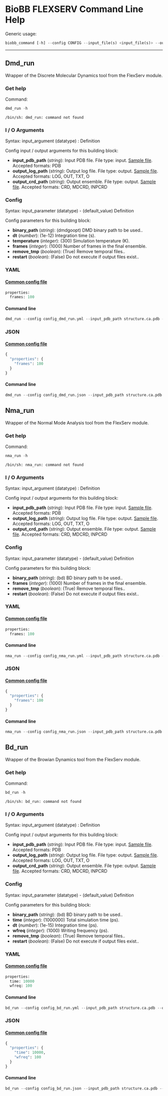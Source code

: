 # BioBB FLEXSERV Command Line Help
Generic usage:
```python
biobb_command [-h] --config CONFIG --input_file(s) <input_file(s)> --output_file <output_file>
```
-----------------


## Dmd_run
Wrapper of the Discrete Molecular Dynamics tool from the FlexServ module.
### Get help
Command:
```python
dmd_run -h
```
    /bin/sh: dmd_run: command not found
### I / O Arguments
Syntax: input_argument (datatype) : Definition

Config input / output arguments for this building block:
* **input_pdb_path** (*string*): Input PDB file. File type: input. [Sample file](https://github.com/bioexcel/biobb_flexserv/raw/master/biobb_flexserv/test/data/flexserv/structure.ca.pdb). Accepted formats: PDB
* **output_log_path** (*string*): Output log file. File type: output. [Sample file](https://github.com/bioexcel/biobb_flexserv/raw/master/biobb_flexserv/test/reference/flexserv/flexserv_bd.log). Accepted formats: LOG, OUT, TXT, O
* **output_crd_path** (*string*): Output ensemble. File type: output. [Sample file](https://github.com/bioexcel/biobb_flexserv/raw/master/biobb_flexserv/test/reference/flexserv/traj.crd). Accepted formats: CRD, MDCRD, INPCRD
### Config
Syntax: input_parameter (datatype) - (default_value) Definition

Config parameters for this building block:
* **binary_path** (*string*): (dmdgoopt) DMD binary path to be used..
* **dt** (*number*): (1e-12) Integration time (s).
* **temperature** (*integer*): (300) Simulation temperature (K).
* **frames** (*integer*): (1000) Number of frames in the final ensemble.
* **remove_tmp** (*boolean*): (True) Remove temporal files..
* **restart** (*boolean*): (False) Do not execute if output files exist..
### YAML
#### [Common config file](https://github.com/bioexcel/biobb_flexserv/blob/master/biobb_flexserv/test/data/config/config_dmd_run.yml)
```python
properties:
  frames: 100

```
#### Command line
```python
dmd_run --config config_dmd_run.yml --input_pdb_path structure.ca.pdb --output_log_path flexserv_bd.log --output_crd_path traj.crd
```
### JSON
#### [Common config file](https://github.com/bioexcel/biobb_flexserv/blob/master/biobb_flexserv/test/data/config/config_dmd_run.json)
```python
{
  "properties": {
    "frames": 100
  }
}
```
#### Command line
```python
dmd_run --config config_dmd_run.json --input_pdb_path structure.ca.pdb --output_log_path flexserv_bd.log --output_crd_path traj.crd
```

## Nma_run
Wrapper of the Normal Mode Analysis tool from the FlexServ module.
### Get help
Command:
```python
nma_run -h
```
    /bin/sh: nma_run: command not found
### I / O Arguments
Syntax: input_argument (datatype) : Definition

Config input / output arguments for this building block:
* **input_pdb_path** (*string*): Input PDB file. File type: input. [Sample file](https://github.com/bioexcel/biobb_flexserv/raw/master/biobb_flexserv/test/data/flexserv/structure.ca.pdb). Accepted formats: PDB
* **output_log_path** (*string*): Output log file. File type: output. [Sample file](https://github.com/bioexcel/biobb_flexserv/raw/master/biobb_flexserv/test/reference/flexserv/flexserv_bd.log). Accepted formats: LOG, OUT, TXT, O
* **output_crd_path** (*string*): Output ensemble. File type: output. [Sample file](https://github.com/bioexcel/biobb_flexserv/raw/master/biobb_flexserv/test/reference/flexserv/traj.crd). Accepted formats: CRD, MDCRD, INPCRD
### Config
Syntax: input_parameter (datatype) - (default_value) Definition

Config parameters for this building block:
* **binary_path** (*string*): (bd) BD binary path to be used..
* **frames** (*integer*): (1000) Number of frames in the final ensemble.
* **remove_tmp** (*boolean*): (True) Remove temporal files..
* **restart** (*boolean*): (False) Do not execute if output files exist..
### YAML
#### [Common config file](https://github.com/bioexcel/biobb_flexserv/blob/master/biobb_flexserv/test/data/config/config_nma_run.yml)
```python
properties:
  frames: 100

```
#### Command line
```python
nma_run --config config_nma_run.yml --input_pdb_path structure.ca.pdb --output_log_path flexserv_bd.log --output_crd_path traj.crd
```
### JSON
#### [Common config file](https://github.com/bioexcel/biobb_flexserv/blob/master/biobb_flexserv/test/data/config/config_nma_run.json)
```python
{
  "properties": {
    "frames": 100
  }
}
```
#### Command line
```python
nma_run --config config_nma_run.json --input_pdb_path structure.ca.pdb --output_log_path flexserv_bd.log --output_crd_path traj.crd
```

## Bd_run
Wrapper of the Browian Dynamics tool from the FlexServ module.
### Get help
Command:
```python
bd_run -h
```
    /bin/sh: bd_run: command not found
### I / O Arguments
Syntax: input_argument (datatype) : Definition

Config input / output arguments for this building block:
* **input_pdb_path** (*string*): Input PDB file. File type: input. [Sample file](https://github.com/bioexcel/biobb_flexserv/raw/master/biobb_flexserv/test/data/flexserv/structure.ca.pdb). Accepted formats: PDB
* **output_log_path** (*string*): Output log file. File type: output. [Sample file](https://github.com/bioexcel/biobb_flexserv/raw/master/biobb_flexserv/test/reference/flexserv/flexserv_bd.log). Accepted formats: LOG, OUT, TXT, O
* **output_crd_path** (*string*): Output ensemble. File type: output. [Sample file](https://github.com/bioexcel/biobb_flexserv/raw/master/biobb_flexserv/test/reference/flexserv/traj.crd). Accepted formats: CRD, MDCRD, INPCRD
### Config
Syntax: input_parameter (datatype) - (default_value) Definition

Config parameters for this building block:
* **binary_path** (*string*): (bd) BD binary path to be used..
* **time** (*integer*): (1000000) Total simulation time (ps).
* **dt** (*number*): (1e-15) Integration time (ps).
* **wfreq** (*integer*): (1000) Writing frequency (ps).
* **remove_tmp** (*boolean*): (True) Remove temporal files..
* **restart** (*boolean*): (False) Do not execute if output files exist..
### YAML
#### [Common config file](https://github.com/bioexcel/biobb_flexserv/blob/master/biobb_flexserv/test/data/config/config_bd_run.yml)
```python
properties:
  time: 10000
  wfreq: 100

```
#### Command line
```python
bd_run --config config_bd_run.yml --input_pdb_path structure.ca.pdb --output_log_path flexserv_bd.log --output_crd_path traj.crd
```
### JSON
#### [Common config file](https://github.com/bioexcel/biobb_flexserv/blob/master/biobb_flexserv/test/data/config/config_bd_run.json)
```python
{
  "properties": {
    "time": 10000,
    "wfreq": 100
  }
}
```
#### Command line
```python
bd_run --config config_bd_run.json --input_pdb_path structure.ca.pdb --output_log_path flexserv_bd.log --output_crd_path traj.crd
```
